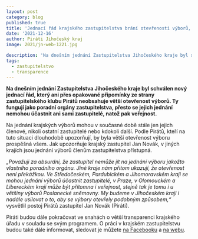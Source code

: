 ```yaml
---
layout: post
category: blog
published: true
title: 'Jednací řád krajského zastupitelstva brání otevřenosti výborů, jejich jednání se nemohou účastnit ani sami zastupitelé'
date: '2021-12-16'
author: Piráti Jihočeský kraj
image: 2021/jn-web-1221.jpg

description: 'Na dnešním jednání Zastupitelstva Jihočeského kraje byl schválen nový jednací řád, který ani přes opakované připomínky ze strany zastupitelského klubu Pirátů neobsahuje větší otevřenost výborů. Ty fungují jako poradní orgány zastupitelstva, přesto se jejich jednání nemohou účastnit ani sami zastupitelé, natož pak veřejnost.'
tags:
  - zastupitelstvo
  - transparence
---
```

**Na dnešním jednání Zastupitelstva Jihočeského kraje byl schválen nový jednací řád, který ani přes opakované připomínky ze strany zastupitelského klubu Pirátů neobsahuje větší otevřenost výborů. Ty fungují jako poradní orgány zastupitelstva, přesto se jejich jednání nemohou účastnit ani sami zastupitelé, natož pak veřejnost.**

Na jednání krajských výborů mohou v současné době stále jen jejich členové, nikoli ostatní zastupitelé nebo kdokoli další. Podle Pirátů, kteří na tuto situaci dlouhodobě upozorňují, by byla větší otevřenost výboru prospěšná všem. Jak upozorňuje krajský zastupitel Jan Novák, v jiných krajích jsou jednání výborů členům zastupitelstva přístupná.

*„Považuji za absurdní, že zastupitel nemůže jít na jednání výboru jakožto vlastního poradního orgánu. Jiné kraje nám přitom ukazují, že otevřenost není překážkou. Ve Středočeském, Pardubickém a Jihomoravském kraji se mohou jednání výborů účastnit zastupitelé, v Praze, v Olomouckém a Libereckém kraji může být přítomna i veřejnost, stejně tak je tomu i u většiny výborů Poslanecké sněmovny. My budeme v Jihočeském kraji i nadále usilovat o to, aby se výbory otevřely podobným způsobem,“* vysvětlil postoj Pirátů zastupitel Jan Novák (Piráti).

Piráti budou dále pokračovat ve snahách o větší transparenci krajského úřadu v souladu se svým programem. O práci v krajském zastupitelstvu budou také dále informovat, sledovat je můžete [na Facebooku](https://www.facebook.com/pirati.jck) a [na webu](https://jihocesky.pirati.cz/).
